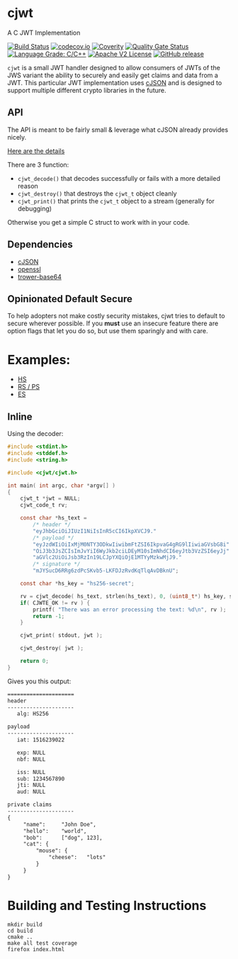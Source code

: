 <!--
SPDX-FileCopyrightText: 2017-2021 Comcast Cable Communications Management, LLC
SPDX-License-Identifier: Apache-2.0
-->
# cjwt

A C JWT Implementation

[![Build Status](https://github.com/xmidt-org/cjwt/workflows/CI/badge.svg)](https://github.com/xmidt-org/cjwt/actions)
[![codecov.io](http://codecov.io/github/xmidt-org/cjwt/coverage.svg?branch=main)](http://codecov.io/github/xmidt-org/cjwt?branch=main)
[![Coverity](https://img.shields.io/coverity/scan/23236.svg)](https://scan.coverity.com/projects/xmidt-org-cjwt)
[![Quality Gate Status](https://sonarcloud.io/api/project_badges/measure?project=xmidt-org_cjwt&metric=alert_status)](https://sonarcloud.io/dashboard?id=xmidt-org_cjwt)
[![Language Grade: C/C++](https://img.shields.io/lgtm/grade/cpp/g/xmidt-org/cjwt.svg?logo=lgtm&logoWidth=18)](https://lgtm.com/projects/g/xmidt-org/cjwt/context:cpp)
[![Apache V2 License](http://img.shields.io/badge/license-Apache%20V2-blue.svg)](https://github.com/xmidt-org/cjwt/blob/main/LICENSES/Apache-2.0.txt)
[![GitHub release](https://img.shields.io/github/release/xmidt-org/cjwt.svg)](CHANGELOG.md)

`cjwt` is a small JWT handler designed to allow consumers of JWTs of the JWS variant
the ability to securely and easily get claims and data from a JWT.  This particular
JWT implementation uses [cJSON](https://github.com/DaveGamble/cJSON) and is designed to support multiple different
crypto libraries in the future.

## API

The API is meant to be fairly small & leverage what cJSON already provides nicely.

[Here are the details](https://github.com/xmidt-org/cjwt/blob/main/src/cjwt.h)

There are 3 function:

 - `cjwt_decode()` that decodes successfully or fails with a more detailed reason
 - `cjwt_destroy()` that destroys the `cjwt_t` object cleanly
 - `cjwt_print()` that prints the `cjwt_t` object to a stream (generally for debugging)

Otherwise you get a simple C struct to work with in your code.

## Dependencies

- [cJSON](https://github.com/DaveGamble/cJSON)
- [openssl](https://github.com/openssl/openssl)
- [trower-base64](https://github.com/xmidt-org/trower-base64)


## Opinionated Default Secure

To help adopters not make costly security mistakes, cjwt tries to default to
secure wherever possible.  If you **must** use an insecure feature there are
option flags that let you do so, but use them sparingly and with care.


# Examples:

- [HS](https://github.com/xmidt-org/cjwt/blob/main/examples/basic/hs_example.c)
- [RS / PS](https://github.com/xmidt-org/cjwt/blob/main/examples/basic/rs_example.c)
- [ES](https://github.com/xmidt-org/cjwt/blob/main/examples/basic/es_example.c)

## Inline

Using the decoder:

```c
#include <stdint.h>
#include <stddef.h>
#include <string.h>

#include <cjwt/cjwt.h>

int main( int argc, char *argv[] )
{
    cjwt_t *jwt = NULL;
    cjwt_code_t rv;

    const char *hs_text = 
        /* header */
        "eyJhbGciOiJIUzI1NiIsInR5cCI6IkpXVCJ9."
        /* payload */
        "eyJzdWIiOiIxMjM0NTY3ODkwIiwibmFtZSI6IkpvaG4gRG9lIiwiaGVsbG8i"
        "OiJ3b3JsZCIsImJvYiI6WyJkb2ciLDEyM10sImNhdCI6eyJtb3VzZSI6eyJj"
        "aGVlc2UiOiJsb3RzIn19LCJpYXQiOjE1MTYyMzkwMjJ9."
        /* signature */
        "mJYSucD6RRg6zdPcSKvb5-LKFDJzRvdKqTlqAvDBknU";

    const char *hs_key = "hs256-secret";

    rv = cjwt_decode( hs_text, strlen(hs_text), 0, (uint8_t*) hs_key, strlen(hs_key), 0, 0, &jwt );
    if( CJWTE_OK != rv ) {
        printf( "There was an error processing the text: %d\n", rv );
        return -1;
    }

    cjwt_print( stdout, jwt );

    cjwt_destroy( jwt );

    return 0;
}
```

Gives you this output:

```txt
=====================
header
---------------------
   alg: HS256

payload
---------------------
   iat: 1516239022

   exp: NULL
   nbf: NULL

   iss: NULL
   sub: 1234567890
   jti: NULL
   aud: NULL

private claims
---------------------
{
     "name":     "John Doe",
     "hello":    "world",
     "bob":      ["dog", 123],
     "cat": {
         "mouse": {
             "cheese":   "lots"
         }
     }
}
```

# Building and Testing Instructions

```
mkdir build
cd build
cmake ..
make all test coverage
firefox index.html
```
